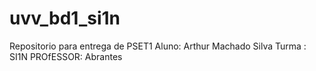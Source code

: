 # uvv_bd1_si1n
Repositorio para entrega de PSET1
Aluno: Arthur Machado Silva
Turma : SI1N 
PROfESSOR: Abrantes
